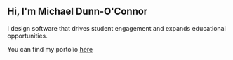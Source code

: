 ## Hi, I'm Michael Dunn-O'Connor
I design software that drives student engagement and expands educational opportunities.

You can find my portolio [here](https://dunnoconnor.github.io/)
